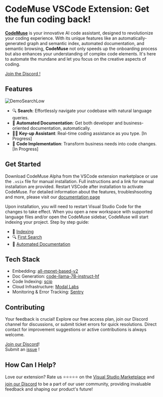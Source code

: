 # CodeMuse VSCode Extension: Get the fun coding back!

[**CodeMuse**](https://www.codemuse.app/) is your innovative AI code assistant, designed to revolutionize your coding experience. With its unique features like an automatically-generated graph and semantic index, automated documentation, and semantic browsing, **CodeMuse** not only speeds up the onboarding process but also enhances your understanding of complex code elements. It's here to automate the mundane and let you focus on the creative aspects of coding.

[Join the Discord !](linktodsicord)

## Features

![DemoSearchLow](https://github.com/codemuse-app/codemuse/assets/18631734/e8ff0b16-c9ee-48cb-ac8a-c6a8de9d8553)

- 🔍 **Search**: Effortlessly navigate your codebase with natural language queries.
- 📄 **Automated Documentation**: Get both developer and business-oriented documentation, automatically.
- 🧑‍💻 **Key-up Assistant**: Real-time coding assistance as you type. [In Progress]
- 🤖 **Code Implementation**: Transform business needs into code changes. [In Progress]

## Get Started

Download CodeMuse Alpha from the VSCode extension marketplace or use the `.vsix` file for manual installation. Full instructions and a link for manual installation are provided. Restart VSCode after installation to activate CodeMuse. For detailed information about the features, troubleshsooting and more, please visit our [documentation page](https://codemuse.notion.site/a09cd839084048b0bf49dcd98540d01b?v=3cbf6b9c75fe431aa54927ca0ee7b584&pvs=4)

Upon installation, you will need to restart Visual Studio Code for the changes to take effect. When you open a new workspace with supported language files and/or open the CodeMuse sidebar, CodeMuse will start indexing your project. Step by step guide:

- 🤖 [Indexing](https://codemuse.notion.site/Indexing-dec4f5aa0881452a91856b381bf458f3?pvs=4)
- 🔍 [First Search](https://codemuse.notion.site/First-search-65d61dfc2a504222b624e9f088c15bab?pvs=4)
- 📄 [Automated Documentation](https://codemuse.notion.site/Automated-docs-2b94c50852e54440983b589b78a9d5dc?pvs=4)

<!---
Upon installation, you will need to restart Visual Studio Code for the changes to take effect. When you open a new workspace with supported language files and/or open the CodeMuse sidebar, CodeMuse will start indexing your project. Step by step guide:

- 🤖 [Indexing](https://codemuse.notion.site/Indexing-dec4f5aa0881452a91856b381bf458f3?pvs=4) ![Indexing Image](media/indexing.png)
*Example of a progress notification, as well as the spinning status bar symbol for CodeMuse.*

- 🔍 [First Search](https://codemuse.notion.site/First-search-65d61dfc2a504222b624e9f088c15bab?pvs=4)![First Search Image](media/search-bar-2.png)
*Query results, with associated relative score and relevancy indicator.*

- 📄 [Automated Documentation](https://codemuse.notion.site/Automated-docs-2b94c50852e54440983b589b78a9d5dc?pvs=4)![Automated Documentation Image](media/doc-content.png)
*CodeMuse auto-generated documentation for a Python method.*

--->

 <!---

Upon installation, you will need to restart Visual Studio Code for the changes to take effect. When you open a new workspace with supported language files and/or open the CodeMuse sidebar, CodeMuse will start indexing your project.
- 🤖 [Indexing](https://codemuse.notion.site/Indexing-dec4f5aa0881452a91856b381bf458f3?pvs=4)
  <br>
  <img src="media/indexing.png" width="500" height="123" alt="Indexing Image" style="border: 3px solid #555; border-radius: 15px; padding: 5px;">
  <br>
  *Example of a progress notification, as well as the spinning status bar symbol for CodeMuse.*

- 🔍 [First Search](https://codemuse.notion.site/First-search-65d61dfc2a504222b624e9f088c15bab?pvs=4)
  <br>
  <img src="media/search-bar-2.png" width="500" height="450" alt="First Search Image" style="border: 3px solid #555; border-radius: 15px; padding: 5px;">
  <br>
  *Query results, with associated relative score and relevancy indicator.*

- 📄 [Automated Documentation](https://codemuse.notion.site/Automated-docs-2b94c50852e54440983b589b78a9d5dc?pvs=4)
  <br>
  <img src="media/doc-content.png" width="500" height="250" alt="Automated Documentation Image" style="border: 3px solid #555; border-radius: 15px; padding: 5px;">
  <br>
  *CodeMuse auto-generated documentation for a Python method.*

  --->

## Tech Stack

- Embedding: [all-mpnet-based-v2](https://huggingface.co/sentence-transformers/all-mpnet-base-v2)
- Doc Generation: [code-llama-7B-instruct-hf](https://huggingface.co/codellama/CodeLlama-7b-Instruct-hf)
- Code Indexing: [scip](https://sourcegraph.com/github.com/sourcegraph/scip)
- Cloud Infrastructure: [Modal Labs](https://modal.com/)
- Monitoring & Error Tracking: [Sentry](https://sentry.io/)

## Contributing

Your feedback is crucial! Explore our free access plan, join our Discord channel for discussions, or submit ticket errors for quick resolutions. Direct contact for improvement suggestions or active contributions is always welcome.

[Join our Discord](https://discord.com/invite/uRJE6e2rgr)!
<br>
Submit an [issue](issueformlink) !

## How Can I Help?

Love our extension? Rate us ⭐⭐⭐⭐⭐ on the [Visual Studio Marketplace](https://marketplace.visualstudio.com/items?itemName=codemuse-app.codemuse&ssr=false#review-details) and [join our Discord](https://discord.com/invite/uRJE6e2rgr) to be a part of our user community, providing invaluable feedback and shaping our product's future!
